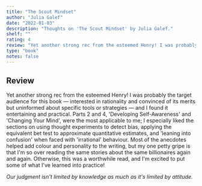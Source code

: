 ```yaml
---
title: "The Scout Mindset"
author: "Julia Galef"
date: "2022-01-03"
description: "Thoughts on 'The Scout Mindset' by Julia Galef."
shelf: ""
rating: 4
review: "Yet another strong rec from the esteemed Henry! I was probably the target audience for this book — interested in rationality and convinced of its merits but uninformed about specific tools or strategies — and I found it entertaining and practical. Parts 2 and 4, 'Developing Self-Awareness' and 'Changing Your Mind', were the most applicable to me; I especially liked the sections on using thought experiments to detect bias, applying the equivalent bet test to approximate quantitative estimates, and 'leaning into confusion' when faced with 'irrational' behaviour. Most of the anecdotes helped add colour and personality to the writing, but my one petty gripe is that I'm so over reading the same stories about the same billionaires again and again. Otherwise, this was a worthwhile read, and I'm excited to put some of what I've learned into practice!<br/><br/><i>Our judgment isn't limited by knowledge as much as it's limited by attitude.</i>"
type: "book"
notes: false
---
```


## Review

Yet another strong rec from the esteemed Henry! I was probably the target audience for this book — interested in rationality and convinced of its merits but uninformed about specific tools or strategies — and I found it entertaining and practical. Parts 2 and 4, 'Developing Self-Awareness' and 'Changing Your Mind', were the most applicable to me; I especially liked the sections on using thought experiments to detect bias, applying the equivalent bet test to approximate quantitative estimates, and 'leaning into confusion' when faced with 'irrational' behaviour. Most of the anecdotes helped add colour and personality to the writing, but my one petty gripe is that I'm so over reading the same stories about the same billionaires again and again. Otherwise, this was a worthwhile read, and I'm excited to put some of what I've learned into practice!

_Our judgment isn't limited by knowledge as much as it's limited by attitude._
